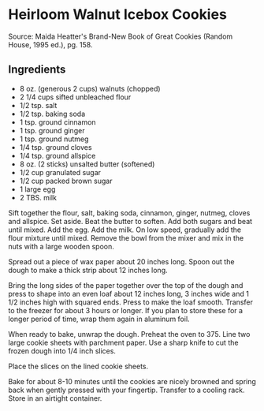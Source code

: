 # Heirloom Walnut Icebox Cookies

Source: Maida Heatter's Brand-New Book of Great Cookies (Random House, 1995 ed.), pg. 158.

## Ingredients

- 8 oz. (generous 2 cups) walnuts (chopped)
- 2 1/4 cups sifted unbleached flour
- 1/2 tsp. salt
- 1/2 tsp. baking soda
- 1 tsp. ground cinnamon
- 1 tsp. ground ginger
- 1 tsp. ground nutmeg
- 1/4 tsp. ground cloves
- 1/4 tsp. ground allspice
- 8 oz. (2 sticks) unsalted butter (softened)
- 1/2 cup granulated sugar
- 1/2 cup packed brown sugar
- 1 large egg
- 2 TBS. milk

Sift together the flour, salt, baking soda, cinnamon, ginger, nutmeg, cloves and allspice. Set aside.
Beat the butter to soften.
Add both sugars and beat until mixed.
Add the egg.
Add the milk.
On low speed, gradually add the flour mixture until mixed.
Remove the bowl from the mixer and mix in the nuts with a large wooden spoon.

Spread out a piece of wax paper about 20 inches long. Spoon out the dough to make a thick strip about 12 inches long.

Bring the long sides of the paper together over the top of the dough and press to shape into an even loaf about 12 inches long, 3 inches wide and 1 1/2 inches high with squared ends. Press to make the loaf smooth. Transfer to the freezer for about 3 hours or longer. If you plan to store these for a longer period of time, wrap them again in aluminum foil.

When ready to bake, unwrap the dough. Preheat the oven to 375. Line two large cookie sheets with parchment paper.
Use a sharp knife to cut the frozen dough into 1/4 inch slices.

Place the slices on the lined cookie sheets.

Bake for about 8-10 minutes until the cookies are nicely browned and spring back when gently pressed with your fingertip. Transfer to a cooling rack. Store in an airtight container.